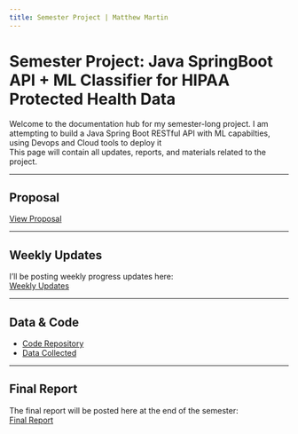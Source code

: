 ```yaml
---
title: Semester Project | Matthew Martin
---
```


# Semester Project: Java SpringBoot API + ML Classifier for HIPAA Protected Health Data

Welcome to the documentation hub for my semester-long project. I am attempting to build a Java Spring Boot RESTful API with ML capabilties, using Devops and Cloud tools to deploy it  
This page will contain all updates, reports, and materials related to the project.

---

## Proposal  
[View Proposal](proposal.md)

---

## Weekly Updates  
I’ll be posting weekly progress updates here:  
[Weekly Updates](weekly-updates.md)

---

## Data & Code  
- [Code Repository](https://github.com/matthewmartin117/your-project-repo)  
- [Data Collected](data.md)

---

##  Final Report  
The final report will be posted here at the end of the semester:  
[Final Report](final-report.md)
